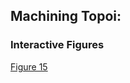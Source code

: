 ## Machining Topoi:
### Interactive Figures

[Figure 15](https://rmomizo.github.io/C_C/figure15.htm) 

